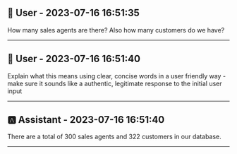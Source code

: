 
## 👤 User - 2023-07-16 16:51:35

How many sales agents are there? Also how many customers do we have?

---

## 👤 User - 2023-07-16 16:51:40

Explain what this means using clear, concise words in a user friendly way - make sure it sounds like a authentic, legitimate response to the initial user input

---

## 🅰️ Assistant - 2023-07-16 16:51:40

There are a total of 300 sales agents and 322 customers in our database.

---
